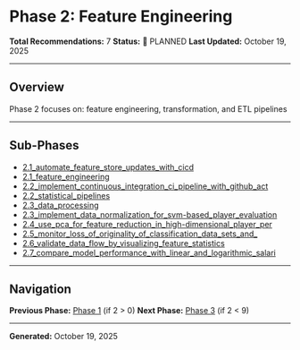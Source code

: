 # Phase 2: Feature Engineering

**Total Recommendations:** 7
**Status:** 🔵 PLANNED
**Last Updated:** October 19, 2025

---

## Overview

Phase 2 focuses on: feature engineering, transformation, and ETL pipelines

---

## Sub-Phases

- [2.1_automate_feature_store_updates_with_cicd](2.1_automate_feature_store_updates_with_cicd/README.md)
- [2.1_feature_engineering](2.1_feature_engineering/README.md)
- [2.2_implement_continuous_integration_ci_pipeline_with_github_act](2.2_implement_continuous_integration_ci_pipeline_with_github_act/README.md)
- [2.2_statistical_pipelines](2.2_statistical_pipelines/README.md)
- [2.3_data_processing](2.3_data_processing/README.md)
- [2.3_implement_data_normalization_for_svm-based_player_evaluation](2.3_implement_data_normalization_for_svm-based_player_evaluation/README.md)
- [2.4_use_pca_for_feature_reduction_in_high-dimensional_player_per](2.4_use_pca_for_feature_reduction_in_high-dimensional_player_per/README.md)
- [2.5_monitor_loss_of_originality_of_classification_data_sets_and_](2.5_monitor_loss_of_originality_of_classification_data_sets_and_/README.md)
- [2.6_validate_data_flow_by_visualizing_feature_statistics](2.6_validate_data_flow_by_visualizing_feature_statistics/README.md)
- [2.7_compare_model_performance_with_linear_and_logarithmic_salari](2.7_compare_model_performance_with_linear_and_logarithmic_salari/README.md)


---

## Navigation

**Previous Phase:** [Phase 1](../phase_1/PHASE_1_INDEX.md) (if 2 > 0)
**Next Phase:** [Phase 3](../phase_3/PHASE_3_INDEX.md) (if 2 < 9)

---

**Generated:** October 19, 2025
